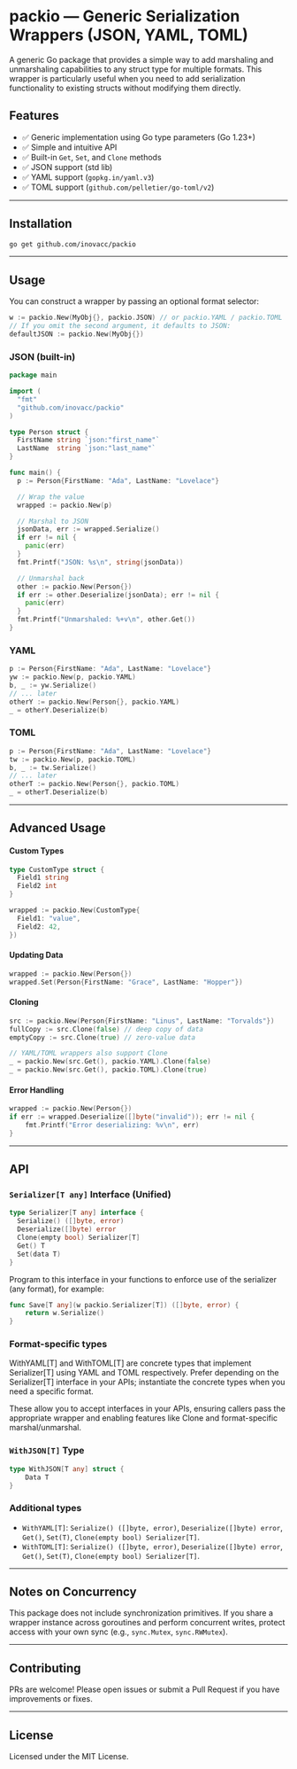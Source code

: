 # packio — Generic Serialization Wrappers (JSON, YAML, TOML)

A generic Go package that provides a simple way to add marshaling and unmarshaling capabilities to any struct type for multiple formats.
This wrapper is particularly useful when you need to add serialization functionality to existing structs without modifying them directly.

## Features

- ✅ Generic implementation using Go type parameters (Go 1.23+)
- ✅ Simple and intuitive API
- ✅ Built-in `Get`, `Set`, and `Clone` methods
- ✅ JSON support (std lib)
- ✅ YAML support (`gopkg.in/yaml.v3`)
- ✅ TOML support (`github.com/pelletier/go-toml/v2`)

---

## Installation

```sh
go get github.com/inovacc/packio
```

---

## Usage

You can construct a wrapper by passing an optional format selector:

```go
w := packio.New(MyObj{}, packio.JSON) // or packio.YAML / packio.TOML
// If you omit the second argument, it defaults to JSON:
defaultJSON := packio.New(MyObj{})
```

### JSON (built-in)

```go
package main

import (
  "fmt"
  "github.com/inovacc/packio"
)

type Person struct {
  FirstName string `json:"first_name"`
  LastName  string `json:"last_name"`
}

func main() {
  p := Person{FirstName: "Ada", LastName: "Lovelace"}

  // Wrap the value
  wrapped := packio.New(p)

  // Marshal to JSON
  jsonData, err := wrapped.Serialize()
  if err != nil {
    panic(err)
  }
  fmt.Printf("JSON: %s\n", string(jsonData))

  // Unmarshal back
  other := packio.New(Person{})
  if err := other.Deserialize(jsonData); err != nil {
    panic(err)
  }
  fmt.Printf("Unmarshaled: %+v\n", other.Get())
}
```

### YAML

```go
p := Person{FirstName: "Ada", LastName: "Lovelace"}
yw := packio.New(p, packio.YAML)
b, _ := yw.Serialize()
// ... later
otherY := packio.New(Person{}, packio.YAML)
_ = otherY.Deserialize(b)
```

### TOML

```go
p := Person{FirstName: "Ada", LastName: "Lovelace"}
tw := packio.New(p, packio.TOML)
b, _ := tw.Serialize()
// ... later
otherT := packio.New(Person{}, packio.TOML)
_ = otherT.Deserialize(b)
```

---

## Advanced Usage

#### Custom Types

```go
type CustomType struct {
  Field1 string
  Field2 int
}

wrapped := packio.New(CustomType{
  Field1: "value",
  Field2: 42,
})
```

#### Updating Data

```go
wrapped := packio.New(Person{})
wrapped.Set(Person{FirstName: "Grace", LastName: "Hopper"})
```

#### Cloning

```go
src := packio.New(Person{FirstName: "Linus", LastName: "Torvalds"})
fullCopy := src.Clone(false) // deep copy of data
emptyCopy := src.Clone(true) // zero-value data

// YAML/TOML wrappers also support Clone
_ = packio.New(src.Get(), packio.YAML).Clone(false)
_ = packio.New(src.Get(), packio.TOML).Clone(true)
```

#### Error Handling

```go
wrapped := packio.New(Person{})
if err := wrapped.Deserialize([]byte("invalid")); err != nil {
    fmt.Printf("Error deserializing: %v\n", err)
}
```

---

## API

### `Serializer[T any]` Interface (Unified)

```go
type Serializer[T any] interface {
  Serialize() ([]byte, error)
  Deserialize([]byte) error
  Clone(empty bool) Serializer[T]
  Get() T
  Set(data T)
}
```

Program to this interface in your functions to enforce use of the serializer (any format), for example:

```go
func Save[T any](w packio.Serializer[T]) ([]byte, error) {
    return w.Serialize()
}
```

### Format-specific types

WithYAML[T] and WithTOML[T] are concrete types that implement Serializer[T] using YAML and TOML respectively. Prefer depending on the Serializer[T] interface in your APIs; instantiate the concrete
types when you need a specific format.

These allow you to accept interfaces in your APIs, ensuring callers pass the appropriate wrapper and enabling features like Clone and format-specific marshal/unmarshal.

### `WithJSON[T]` Type

```go
type WithJSON[T any] struct {
    Data T
}
```

### Additional types

- `WithYAML[T]`: `Serialize() ([]byte, error)`, `Deserialize([]byte) error`, `Get()`, `Set(T)`, `Clone(empty bool) Serializer[T]`.
- `WithTOML[T]`: `Serialize() ([]byte, error)`, `Deserialize([]byte) error`, `Get()`, `Set(T)`, `Clone(empty bool) Serializer[T]`.

---

## Notes on Concurrency

This package does not include synchronization primitives. If you share a wrapper instance across goroutines and perform concurrent writes, protect access with your own sync (e.g., `sync.Mutex`,
`sync.RWMutex`).

---

## Contributing

PRs are welcome! Please open issues or submit a Pull Request if you have improvements or fixes.

---

## License

Licensed under the MIT License.
